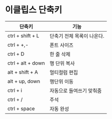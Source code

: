 # 이클립스 단축키

| 단축키            | 기능                       |
| ----------------- | -------------------------- |
| ctrl + shift + L  | 단축기 전체 목록이 나온다. |
| ctrl + +,-        | 폰트 사이즈                |
| ctrl + D          | 한 줄 삭제                 |
| ctrl + alt + down | 행 단위 복사               |
| alt + shift + A   | 멀티컬럼 편집              |
| alt + up, down    | 행단위 이동                |
| ctrl + i          | 자동으로 들여쓰기 맞춰줌   |
| ctrl + /          | 주석                       |
| ctrl + space      | 자동 완성                  |

